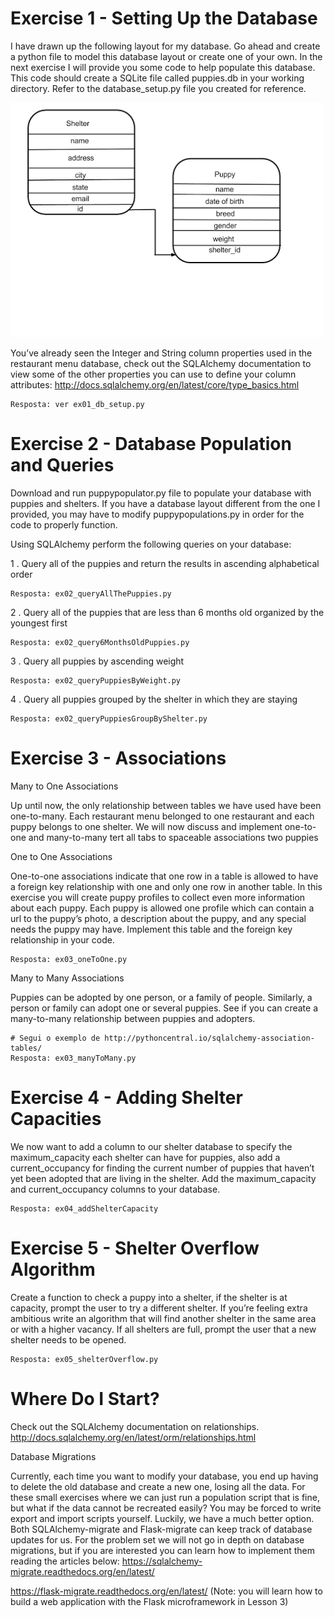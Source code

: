 # Exercise 1 - Setting Up the Database

I have drawn up the following layout for my database. Go ahead and create a python file to model this database layout or create one of your own. In the next exercise I will provide you some code to help populate this database. This code should create a SQLite file called puppies.db in your working directory. Refer to the database_setup.py file you created for reference.

![tables.png](tables.png)

You’ve already seen the Integer and String column properties used in the restaurant menu database, check out the SQLAlchemy documentation to view some of the other properties you can use to define your column attributes: http://docs.sqlalchemy.org/en/latest/core/type_basics.html

```
Resposta: ver ex01_db_setup.py
```

# Exercise 2 - Database Population and Queries

Download and run puppypopulator.py file to populate your database with puppies and shelters. If you have a database layout different from the one I provided, you may have to modify puppypopulations.py in order for the code to properly function.

Using SQLAlchemy perform the following queries on your database:

1 . Query all of the puppies and return the results in ascending alphabetical order

```
Resposta: ex02_queryAllThePuppies.py
```

2 . Query all of the puppies that are less than 6 months old organized by the youngest first

```
Resposta: ex02_query6MonthsOldPuppies.py
```

3 . Query all puppies by ascending weight

```
Resposta: ex02_queryPuppiesByWeight.py
```

4 . Query all puppies grouped by the shelter in which they are staying

```
Resposta: ex02_queryPuppiesGroupByShelter.py
```

# Exercise 3 - Associations

Many to One Associations

Up until now, the only relationship between tables we have used have been one-to-many. Each restaurant menu belonged to one restaurant and each puppy belongs to one shelter. We will now discuss and implement one-to-one and many-to-many tert all tabs to spaceable associations two puppies

One to One Associations

One-to-one associations indicate that one row in a table is allowed to have a foreign key relationship with one and only one row in another table. In this exercise you will create puppy profiles to collect even more information about each puppy. Each puppy is allowed one profile which can contain a url to the puppy’s photo, a description about the puppy, and any special needs the puppy may have. Implement this table and the foreign key relationship in your code.

```
Resposta: ex03_oneToOne.py
```

Many to Many Associations

Puppies can be adopted by one person, or a family of people. Similarly, a person or family can adopt one or several puppies. See if you can create a many-to-many relationship between puppies and adopters.

```
# Segui o exemplo de http://pythoncentral.io/sqlalchemy-association-tables/
Resposta: ex03_manyToMany.py
```

# Exercise 4 - Adding Shelter Capacities

We now want to add a column to our shelter database to specify the maximum_capacity each shelter can have for puppies, also add a current_occupancy for finding the current number of puppies that haven’t yet been adopted that are living in the shelter. Add the maximum_capacity and current_occupancy columns to your database.

```
Resposta: ex04_addShelterCapacity
```

# Exercise 5 - Shelter Overflow Algorithm

Create a function to check a puppy into a shelter, if the shelter is at capacity, prompt the user to try a different shelter. If you’re feeling extra ambitious write an algorithm that will find another shelter in the same area or with a higher vacancy. If all shelters are full, prompt the user that a new shelter needs to be opened.

```
Resposta: ex05_shelterOverflow.py
```

# Where Do I Start?

Check out the SQLAlchemy documentation on relationships. http://docs.sqlalchemy.org/en/latest/orm/relationships.html

Database Migrations

Currently, each time you want to modify your database, you end up having to delete the old database and create a new one, losing all the data. For these small exercises where we can just run a population script that is fine, but what if the data cannot be recreated easily? You may be forced to write export and import scripts yourself. Luckily, we have a much better option. Both SQLAlchemy-migrate and Flask-migrate can keep track of database updates for us. For the problem set we will not go in depth on database migrations, but if you are interested you can learn how to implement them reading the articles below:
https://sqlalchemy-migrate.readthedocs.org/en/latest/

https://flask-migrate.readthedocs.org/en/latest/ (Note: you will learn how to build a web application with the Flask microframework in Lesson 3)
